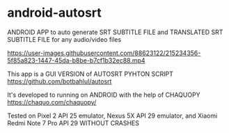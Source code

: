 # android-autosrt
ANDROID APP to auto generate SRT SUBTITLE FILE and TRANSLATED SRT SUBTITLE FILE for any audio/video files

https://user-images.githubusercontent.com/88623122/215234356-5f85a823-1447-45da-b8be-b7cf1b32ec88.mp4

This app is a GUI VERSION of AUTOSRT PYHTON SCRIPT https://github.com/botbahlul/autosrt

It's developed to running on ANDROID with the help of CHAQUOPY https://chaquo.com/chaquopy/

Tested on Pixel 2 API 25 emulator, Nexus 5X API 29 emulator, and Xiaomi Redmi Note 7 Pro API 29 WITHOUT CRASHES
